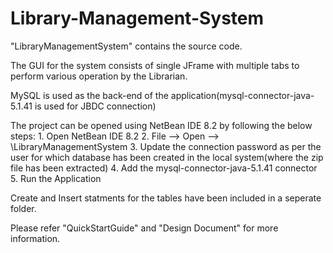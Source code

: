 # Library-Management-System

"LibraryManagementSystem" contains the source code.

The GUI for the system consists of single JFrame with multiple tabs to perform various operation by the Librarian.

MySQL is used as the back-end of the application(mysql-connector-java-5.1.41 is used for JBDC connection) 

The project can be opened using NetBean IDE 8.2 by following the below steps:
	1. Open NetBean IDE 8.2
	2. File --> Open --> <path>\LibraryManagementSystem
        3. Update the connection password as per the user for which database has been created in the local system(where the zip file has been extracted)
	4. Add the mysql-connector-java-5.1.41 connector
	5. Run the Application

Create and Insert statments for the tables have been included in a seperate folder.

Please refer "QuickStartGuide" and "Design Document" for more information.

